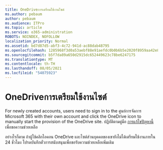 ```yaml
---
title: OneDriveการเตรียมใช้งานไซต์
ms.author: pebaum
author: pebaum
ms.audience: ITPro
ms.topic: article
ms.service: o365-administration
ROBOTS: NOINDEX, NOFOLLOW
localization_priority: Normal
ms.assetid: bd7d87d5-abf3-4c72-941d-ac88dab48795
ms.openlocfilehash: 1285968f3d0a53aebf88e91aefdc0b0b6b5e2020f8959aa42e85151a800c68ed
ms.sourcegitcommit: b5f7da89a650d2915dc652449623c78be6247175
ms.translationtype: MT
ms.contentlocale: th-TH
ms.lasthandoff: 08/05/2021
ms.locfileid: "54075923"
---
```

# <a name="onedrive-site-provisioning"></a>OneDriveการเตรียมใช้งานไซต์

For newly created accounts, users need to sign in to the ศูนย์การจัดการ Microsoft 365 with their own account and click the OneDrive icon to manually start the provision of the OneDrive site.
ปฏิบัติตามคู่มือ [การแก้ไขปัญหานี้](https://docs.microsoft.com/sharepoint/support/sites/troubleshooting-guide-for-sites-stopped-at-provisioning) เพื่อขอความช่วยเหลือ

อย่างไรก็ตาม ถ้าผู้ใช้คลิกไอคอน OneDrive และไซต์ส่วนบุคคลของเขายังไม่ได้เตรียมใช้งานภายใน 24 ชั่วโมง โปรดบันทึกตั๋วการสนับสนุนเพื่อขอรับความช่วยเหลือเพิ่มเติม

